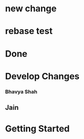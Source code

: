 # new change

# rebase test

# Done

# Develop Changes

### Bhavya Shah

## Jain

# Getting Started
